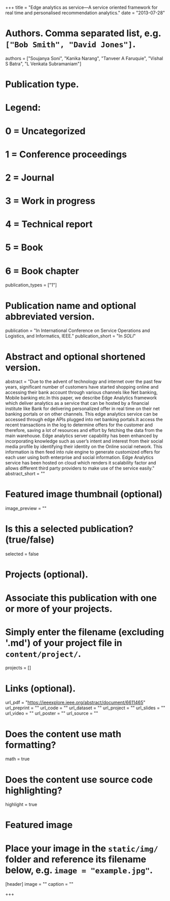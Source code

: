 +++
title = "Edge analytics as service—A service oriented framework for real time and personalised recommendation analytics."
date = "2013-07-28"

# Authors. Comma separated list, e.g. `["Bob Smith", "David Jones"]`.
authors = ["Soujanya Soni", "Kanika Narang", "Tanveer A Faruquie", "Vishal S Batra", "L Venkata Subramaniam"]

# Publication type.
# Legend:
# 0 = Uncategorized
# 1 = Conference proceedings
# 2 = Journal
# 3 = Work in progress
# 4 = Technical report
# 5 = Book
# 6 = Book chapter
publication_types = ["1"]

# Publication name and optional abbreviated version.
publication = "In International Conference on Service Operations and Logistics, and Informatics, IEEE."
publication_short = "In *SOLI*"

# Abstract and optional shortened version.
abstract = "Due to the advent of technology and internet over the past few years, significant number of customers have started shopping online and accessing their bank account through various channels like Net banking, Mobile banking etc.In this paper, we describe Edge Analytics framework which deliver analytics as a service that can be hosted by a financial institute like Bank for delivering personalized offer in real time on their net banking portals or on other channels. This edge analytics service can be accessed through edge APIs plugged into net banking portals.It access the recent transactions in the log to determine offers for the customer and therefore, saving a lot of resources and effort by fetching the data from the main warehouse. Edge analytics server capability has been enhanced by incorporating knowledge such as user’s intent and interest from their social media profile by identifying their identity on the Online social network. This information is then feed into rule engine to generate customized offers for each user using both enterprise and social information. Edge Analytics service has been hosted on cloud which renders it scalability factor and allows different third party providers to make use of the service easily."
abstract_short = ""

# Featured image thumbnail (optional)
image_preview = ""

# Is this a selected publication? (true/false)
selected = false

# Projects (optional).
#   Associate this publication with one or more of your projects.
#   Simply enter the filename (excluding '.md') of your project file in `content/project/`.
projects = []

# Links (optional).
url_pdf = "https://ieeexplore.ieee.org/abstract/document/6611465"
url_preprint = ""
url_code = ""
url_dataset = ""
url_project = ""
url_slides = ""
url_video = ""
url_poster = ""
url_source = ""

# Does the content use math formatting?
math = true

# Does the content use source code highlighting?
highlight = true

# Featured image
# Place your image in the `static/img/` folder and reference its filename below, e.g. `image = "example.jpg"`.
[header]
image = ""
caption = ""

+++
